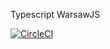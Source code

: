 Typescript WarsawJS

[![CircleCI](https://circleci.com/gh/filipwronski/warsawjs-typescript-workshop.svg?style=svg)](https://circleci.com/gh/filipwronski/warsawjs-typescript-workshop)